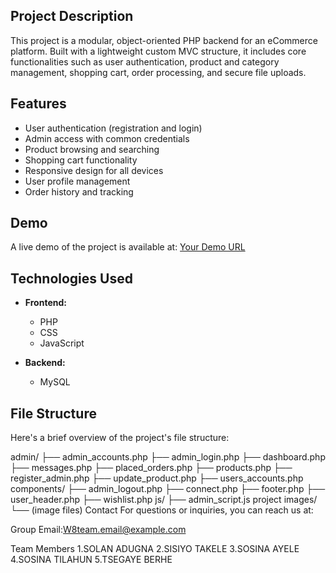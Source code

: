 ##  Project Description

This project is a modular, object-oriented PHP backend for an eCommerce platform. Built with a lightweight custom MVC structure,
it includes core functionalities such as user authentication, product and category management, shopping cart, order processing,
and secure file uploads. 

## Features

- User authentication (registration and login)
- Admin access with common credentials
- Product browsing and searching
- Shopping cart functionality
- Responsive design for all devices
- User profile management
- Order history and tracking

## Demo

A live demo of the project is available at: [Your Demo URL](#)

## Technologies Used

- **Frontend:**
  - PHP
  - CSS
  - JavaScript

- **Backend:**
  - MySQL

## File Structure

Here's a brief overview of the project's file structure:

admin/
├── admin_accounts.php
├── admin_login.php
├── dashboard.php
├── messages.php
├── placed_orders.php
├── products.php
├── register_admin.php
├── update_product.php
├── users_accounts.php
components/
├── admin_logout.php
├── connect.php
├── footer.php
├── user_header.php
├── wishlist.php
js/
├── admin_script.js
project images/
└── (image files)
Contact
For questions or inquiries, you can reach us at:

Group Email:W8team.email@example.com

Team Members
1.SOLAN ADUGNA 
2.SISIYO TAKELE
3.SOSINA AYELE
4.SOSINA TILAHUN
5.TSEGAYE BERHE
